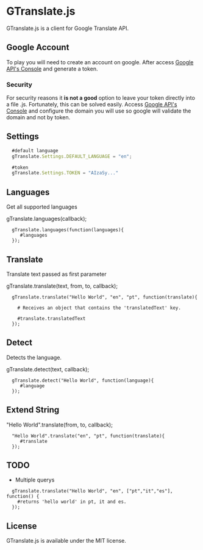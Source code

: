 # GTranslate.js
GTranslate.js is a client for Google Translate API.

## Google Account
To play you will need to create an account on google.
After access [Google API's Console](https://code.google.com/apis/console/) and generate a token.

### Security
For security reasons it **is not a good** option to leave your token directly into a file .js.
Fortunately, this can be solved easily.
Access [Google API's Console](https://code.google.com/apis/console/) and configure the domain you will use so google will validate the domain and not by token.

## Settings
~~~.js
  #default language
  gTranslate.Settings.DEFAULT_LANGUAGE = "en";

  #token
  gTranslate.Settings.TOKEN = "AIzaSy..."
~~~

## Languages
Get all supported languages

gTranslate.languages(callback);
~~~.ruby
  gTranslate.languages(function(languages){
     #languages
  });
~~~

## Translate
Translate text passed as first parameter

gTranslate.translate(text, from, to, callback);
~~~.ruby
  gTranslate.translate("Hello World", "en", "pt", function(translate){
    
    # Receives an object that contains the 'translatedText' key.

    #translate.translatedText
  });
~~~

## Detect
Detects the language.

gTranslate.detect(text, callback);
~~~.ruby
  gTranslate.detect("Hello World", function(language){
     #language
  });
~~~

## Extend String 
"Hello World".translate(from, to, callback);
~~~.ruby
  "Hello World".translate("en", "pt", function(translate){
     #translate
  });
~~~

## TODO
* Multiple querys
~~~.ruby
  gTranslate.translate("Hello World", "en", ["pt","it","es"], function() {
    #returns 'hello world' in pt, it and es.
  });
~~~

## License
GTranslate.js is available under the MIT license.